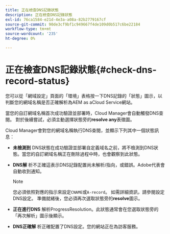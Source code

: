 ```yaml
---
title: 正在檢查DNS記錄狀態
description: 正在檢查DNS記錄狀態
exl-id: 76ca1584-e21d-4e3a-a08a-82b2779167cf
source-git-commit: 90de3cf9bf1c949667f4de109d0b517c6be22184
workflow-type: tm+mt
source-wordcount: '235'
ht-degree: 0%

---
```


# 正在檢查DNS記錄狀態{#check-dns-record-status}

您可以從「網域設定」頁面的「環境」表格按一下DNS記錄的「狀態」圖示，以判斷您的網域名稱是否正確解析為AEM as aCloud Service網站。

當您的自訂網域名稱首次成功驗證並部署時，Cloud Manager會自動觸發DNS查閱。 對於後續嘗試，必須主動選擇狀態旁的&#x200B;**resolve any**&#x200B;表徵圖。

Cloud Manager會對您的網域名稱執行DNS查閱，並顯示下列其中一個狀態訊息：

* **未檢測到**
DNS狀態在成功驗證並部署自定義域名之前，將不檢測到DNS狀態。當您的自訂網域名稱正在刪除過程中時，也會觀察到此狀態。

* **DNS解**
析不正確這表示DNS記錄配置尚未解析/指向，或錯誤。Adobe代表會自動收到通知。

   >[!NOTE]
   >您必須依照對應的指示來設定`CNAME`或`A-record`。 如需詳細資訊，請參閱設定DNS設定。 準備就緒後，您必須再次選取狀態旁的&#x200B;**resolve**&#x200B;圖示。

* **正在進行DNS**
解析ProgressResolution。此狀態通常會在您選取狀態旁的「再次解析」圖示後顯示。

* **DNS正確解**
析正確配置了DNS設定。您的網站正在為訪客服務。
